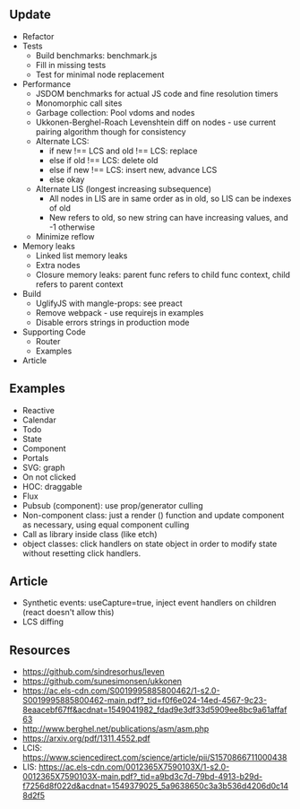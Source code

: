 
## Update
- Refactor
- Tests
    - Build benchmarks: benchmark.js
    - Fill in missing tests
    - Test for minimal node replacement
- Performance
    - JSDOM benchmarks for actual JS code and fine resolution timers
    - Monomorphic call sites
    - Garbage collection: Pool vdoms and nodes
    - Ukkonen-Berghel-Roach Levenshtein diff on nodes - use current pairing algorithm though for consistency
    - Alternate LCS:
        - if new !== LCS and old !== LCS: replace
        - else if old !== LCS: delete old
        - else if new !== LCS: insert new, advance LCS
        - else okay
    - Alternate LIS (longest increasing subsequence)
        - All nodes in LIS are in same order as in old, so LIS can be indexes of old
        - New refers to old, so new string can have increasing values, and -1 otherwise
    - Minimize reflow
- Memory leaks
    - Linked list memory leaks
    - Extra nodes
    - Closure memory leaks: parent func refers to child func context, child refers to parent context
- Build
    - UglifyJS with mangle-props: see preact
    - Remove webpack - use requirejs in examples
    - Disable errors strings in production mode
- Supporting Code
    - Router
    - Examples
- Article


## Examples
- Reactive
- Calendar
- Todo
- State
- Component
- Portals
- SVG: graph
- On not clicked
- HOC: draggable
- Flux
- Pubsub (component): use prop/generator culling
- Non-component class: just a render () function and update component as necessary, using equal component culling
- Call as library inside class (like etch)
- object classes: click handlers on state object in order to modify state without resetting click handlers.

## Article
- Synthetic events: useCapture=true, inject event handlers on children (react doesn't allow this)
- LCS diffing

## Resources
- https://github.com/sindresorhus/leven
- https://github.com/sunesimonsen/ukkonen
- https://ac.els-cdn.com/S0019995885800462/1-s2.0-S0019995885800462-main.pdf?_tid=f0f6e024-14ed-4567-9c23-8eaacebf67ff&acdnat=1549041982_fdad9e3df33d5909ee8bc9a61affaf63
- http://www.berghel.net/publications/asm/asm.php
- https://arxiv.org/pdf/1311.4552.pdf
- LCIS: https://www.sciencedirect.com/science/article/pii/S1570866711000438
- LIS: https://ac.els-cdn.com/0012365X7590103X/1-s2.0-0012365X7590103X-main.pdf?_tid=a9bd3c7d-79bd-4913-b29d-f7256d8f022d&acdnat=1549379025_5a9638650c3a3b536d4206d0c148d2f5
